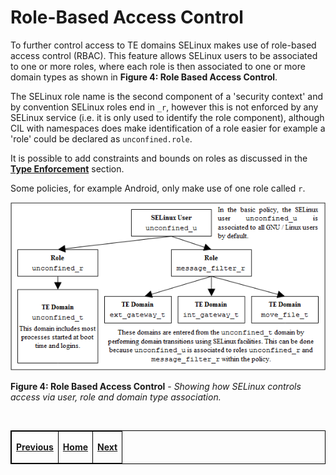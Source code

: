 # Role-Based Access Control

To further control access to TE domains SELinux makes use of role-based
access control (RBAC). This feature allows SELinux users to be
associated to one or more roles, where each role is then associated to
one or more domain types as shown in **Figure 4: Role Based Access Control**.

The SELinux role name is the second component of a 'security context'
and by convention SELinux roles end in `_r`, however this is not
enforced by any SELinux service (i.e. it is only used to identify the
role component), although CIL with namespaces does make identification
of a role easier for example a 'role' could be declared as
`unconfined.role`.

It is possible to add constraints and bounds on roles as discussed in
the [**Type Enforcement**](type_enforcement.md#type-enforcement) section.

Some policies, for example Android, only make use of one role called `r`.

![](./images/4-RBAC.png)

**Figure 4: Role Based Access Control** - *Showing how SELinux controls
access via user, role and domain type association.*


<br>

<!-- Cut Here -->

<table>
<tbody>
<td><center>
<p><a href="users.md#selinux-users" title="SELinux Users"> <strong>Previous</strong></a></p>
</center></td>
<td><center>
<p><a href=href="README.md#the-selinux-notebook" title="The SELinux Notebook"> <strong>Home</strong></a></p>
</center></td>
<td><center>
<p><a href="type_enforcement.md#type-enforcement" title="Type Enforcement (TE)"> <strong>Next</strong></a></p>
</center></td>
</tbody>
</table>

<head>
    <style>table { border-collapse: collapse; }
    table, td, th { border: 1px solid black; }
    </style>
</head>
